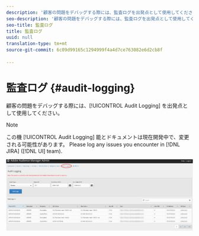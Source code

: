 ```yaml
---
description: '顧客の問題をデバッグする際には、監査ログを出発点として使用してください。 '
seo-description: '顧客の問題をデバッグする際には、監査ログを出発点として使用してください。 '
seo-title: 監査ログ
title: 監査ログ
uuid: null
translation-type: tm+mt
source-git-commit: 6c09d99165c1294999f4a4d7ce763082e6d2cb8f

---
```



# 監査ログ {#audit-logging}

顧客の問題をデバッグする際には、[!UICONTROL  Audit Logging] を出発点として使用してください。

> [!NOTE]
>
> この機 [!UICONTROL Audit Logging] 能とドキュメントは現在開発中で、変更される可能性があります。 Please log any issues you encounter in [!DNL JIRA] ([!DNL UI] team).

![監査ログビュー](assets/audit-logging-img.png)

<!-- 

In the **Audit Type** drop-down selector, choose between:

* [!UICONTROL Partner]
* [!UICONTROL User]
* [!UICONTROL Group]
* [!UICONTROL Datasource Summary]
* [!UICONTROL General Datasource]
* [!UICONTROL Merge Rule Datasource]
* [!UICONTROL Data Feed]
* [!UICONTROL Data Feed Subscription]
* [!UICONTROL Trait Summary]
* [!UICONTROL Trait Rule]
* [!UICONTROL Segment Summary]
* [!UICONTROL Destination Summary]
* [!UICONTROL Server to Server Destination]
* [!UICONTROL Derived Signal]
* [!UICONTROL Model]
* [!UICONTROL Segment Test Group]

The **Object ID** is the ID of the item you're researching. See the table below for which ID corresponds to the Object ID in each case:

Audit Type | Object ID |
---------|----------|
 [!UICONTROL Partner] | Partner ID - PID |
 [!UICONTROL User] | User ID |
 [!UICONTROL Group] | B3 |
 [!UICONTROL Datasource Summary] | Data Source ID |
 [!UICONTROL General Datasource] | Data Source ID |
 [!UICONTROL Merge Rule Datasource] | Data Source ID |
 [!UICONTROL Data Feed] | Data Feed ID |
 [!UICONTROL Data Feed Subscription] | Data Feed ID |
 [!UICONTROL Trait Summary] | SID (trait) |
 [!UICONTROL Trait Rule] | SID (trait) |
 [!UICONTROL Segment Summary] |  |
 [!UICONTROL Destination Summary] |  |
 [!UICONTROL Server-to-Server Destination]| N/A |
 [!UICONTROL Derived Signal] | N/A |
 [!UICONTROL Model] | N/A |
 [!UICONTROL Segment Test Group] | N/A |

 Use [!UICONTROL Start Date] ([!DNL UTC]) and [!UICONTROL End Date] ([!DNL UTC]) to narrow down the time interval of the logs.

 -->